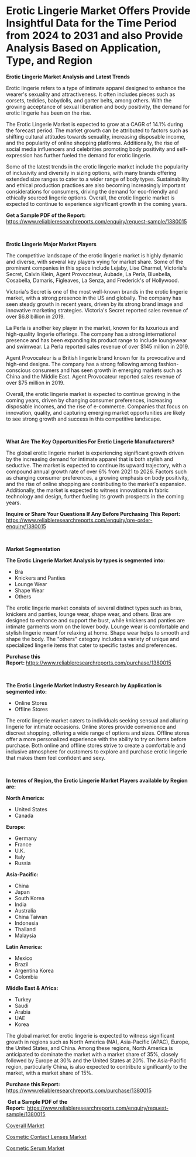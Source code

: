 <p><h1>Erotic Lingerie Market Offers Provide Insightful Data for the Time Period from 2024 to 2031 and also Provide Analysis Based on Application, Type, and Region</h1></p><p><strong>Erotic Lingerie Market Analysis and Latest Trends</strong></p>
<p><p>Erotic lingerie refers to a type of intimate apparel designed to enhance the wearer's sexuality and attractiveness. It often includes pieces such as corsets, teddies, babydolls, and garter belts, among others. With the growing acceptance of sexual liberation and body positivity, the demand for erotic lingerie has been on the rise.</p><p>The Erotic Lingerie Market is expected to grow at a CAGR of 14.1% during the forecast period. The market growth can be attributed to factors such as shifting cultural attitudes towards sexuality, increasing disposable income, and the popularity of online shopping platforms. Additionally, the rise of social media influencers and celebrities promoting body positivity and self-expression has further fueled the demand for erotic lingerie.</p><p>Some of the latest trends in the erotic lingerie market include the popularity of inclusivity and diversity in sizing options, with many brands offering extended size ranges to cater to a wider range of body types. Sustainability and ethical production practices are also becoming increasingly important considerations for consumers, driving the demand for eco-friendly and ethically sourced lingerie options. Overall, the erotic lingerie market is expected to continue to experience significant growth in the coming years.</p></p>
<p><strong>Get a Sample PDF of the Report:&nbsp;</strong> <a href="https://www.reliableresearchreports.com/enquiry/request-sample/1380015">https://www.reliableresearchreports.com/enquiry/request-sample/1380015</a></p>
<p>&nbsp;</p>
<p><strong>Erotic Lingerie Major Market Players</strong></p>
<p><p>The competitive landscape of the erotic lingerie market is highly dynamic and diverse, with several key players vying for market share. Some of the prominent companies in this space include Lejaby, Lise Charmel, Victoria's Secret, Calvin Klein, Agent Provocateur, Aubade, La Perla, Bluebella, Cosabella, Damaris, Figleaves, La Senza, and Frederick's of Hollywood.</p><p>Victoria's Secret is one of the most well-known brands in the erotic lingerie market, with a strong presence in the US and globally. The company has seen steady growth in recent years, driven by its strong brand image and innovative marketing strategies. Victoria's Secret reported sales revenue of over $6.8 billion in 2019.</p><p>La Perla is another key player in the market, known for its luxurious and high-quality lingerie offerings. The company has a strong international presence and has been expanding its product range to include loungewear and swimwear. La Perla reported sales revenue of over $145 million in 2019.</p><p>Agent Provocateur is a British lingerie brand known for its provocative and high-end designs. The company has a strong following among fashion-conscious consumers and has seen growth in emerging markets such as China and the Middle East. Agent Provocateur reported sales revenue of over $75 million in 2019.</p><p>Overall, the erotic lingerie market is expected to continue growing in the coming years, driven by changing consumer preferences, increasing disposable incomes, and the rise of e-commerce. Companies that focus on innovation, quality, and capturing emerging market opportunities are likely to see strong growth and success in this competitive landscape.</p></p>
<p>&nbsp;</p>
<p><strong>What Are The Key Opportunities For Erotic Lingerie Manufacturers?</strong></p>
<p><p>The global erotic lingerie market is experiencing significant growth driven by the increasing demand for intimate apparel that is both stylish and seductive. The market is expected to continue its upward trajectory, with a compound annual growth rate of over 6% from 2021 to 2026. Factors such as changing consumer preferences, a growing emphasis on body positivity, and the rise of online shopping are contributing to the market's expansion. Additionally, the market is expected to witness innovations in fabric technology and design, further fueling its growth prospects in the coming years.</p></p>
<p><strong>Inquire or Share Your Questions If Any Before Purchasing This Report:</strong> <a href="https://www.reliableresearchreports.com/enquiry/pre-order-enquiry/1380015">https://www.reliableresearchreports.com/enquiry/pre-order-enquiry/1380015</a></p>
<p>&nbsp;</p>
<p><strong>Market Segmentation</strong></p>
<p><strong>The Erotic Lingerie Market Analysis by types is segmented into:</strong></p>
<p><ul><li>Bra</li><li>Knickers and Panties</li><li>Lounge Wear</li><li>Shape Wear</li><li>Others</li></ul></p>
<p><p>The erotic lingerie market consists of several distinct types such as bras, knickers and panties, lounge wear, shape wear, and others. Bras are designed to enhance and support the bust, while knickers and panties are intimate garments worn on the lower body. Lounge wear is comfortable and stylish lingerie meant for relaxing at home. Shape wear helps to smooth and shape the body. The "others" category includes a variety of unique and specialized lingerie items that cater to specific tastes and preferences.</p></p>
<p><strong>Purchase this Report:&nbsp;</strong><a href="https://www.reliableresearchreports.com/purchase/1380015">https://www.reliableresearchreports.com/purchase/1380015</a></p>
<p>&nbsp;</p>
<p><strong>The Erotic Lingerie Market Industry Research by Application is segmented into:</strong></p>
<p><ul><li>Online Stores</li><li>Offline Stores</li></ul></p>
<p><p>The erotic lingerie market caters to individuals seeking sensual and alluring lingerie for intimate occasions. Online stores provide convenience and discreet shopping, offering a wide range of options and sizes. Offline stores offer a more personalized experience with the ability to try on items before purchase. Both online and offline stores strive to create a comfortable and inclusive atmosphere for customers to explore and purchase erotic lingerie that makes them feel confident and sexy.</p></p>
<p>&nbsp;</p>
<p><strong>In terms of Region, the Erotic Lingerie Market Players available by Region are:</strong></p>
<p>
    <p> <strong> North America: </strong>
        <ul>
            <li>United States</li>
            <li>Canada</li>
        </ul>
        </p> 
    <p> <strong> Europe: </strong>
        <ul>
            <li>Germany</li>
            <li>France</li>
            <li>U.K.</li>
            <li>Italy</li>
            <li>Russia</li>
        </ul>
        </p> 
    <p> <strong> Asia-Pacific: </strong>
        <ul>
            <li>China</li>
            <li>Japan</li>
            <li>South Korea</li>
            <li>India</li>
            <li>Australia</li>
            <li>China Taiwan</li>
            <li>Indonesia</li>
            <li>Thailand</li>
            <li>Malaysia</li>
        </ul>
        </p> 
    <p> <strong> Latin America: </strong>
        <ul>
            <li>Mexico</li>
            <li>Brazil</li>
            <li>Argentina Korea</li>
            <li>Colombia</li>
        </ul>
        </p> 
    <p> <strong> Middle East & Africa: </strong>
        <ul>
            <li>Turkey</li>
            <li>Saudi</li>
            <li>Arabia</li>
            <li>UAE</li>
            <li>Korea</li>
        </ul>
    </p>
    </p>
<p><p>The global market for erotic lingerie is expected to witness significant growth in regions such as North America (NA), Asia-Pacific (APAC), Europe, the United States, and China. Among these regions, North America is anticipated to dominate the market with a market share of 35%, closely followed by Europe at 30% and the United States at 20%. The Asia-Pacific region, particularly China, is also expected to contribute significantly to the market, with a market share of 15%.</p></p>
<p><strong>Purchase this Report: </strong><a href="https://www.reliableresearchreports.com/purchase/1380015">https://www.reliableresearchreports.com/purchase/1380015</a></p>
<p>&nbsp;<strong>Get a Sample PDF of the Report:&nbsp;&nbsp;</strong><a href="https://www.reliableresearchreports.com/enquiry/request-sample/1380015">https://www.reliableresearchreports.com/enquiry/request-sample/1380015</a></p>
<p><strong></strong></p>
<p><p><a href="https://github.com/kufem1/Market-Research-Report-List-1/blob/main/coverall-market.md">Coverall Market</a></p><p><a href="https://github.com/nathandecarvalho/Market-Research-Report-List-2/blob/main/cosmetic-contact-lenses-market.md">Cosmetic Contact Lenses Market</a></p><p><a href="https://github.com/kosella/Market-Research-Report-List-2/blob/main/cosmetic-serum-market.md">Cosmetic Serum Market</a></p></p>